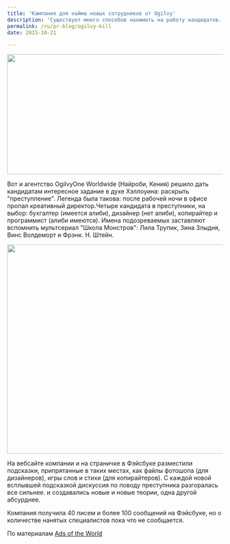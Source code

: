 ```yaml
---
title: 'Кампания для найма новых сотрудников от Ogilvy'
description: 'Существует много способов нанимать на работу кандидатов. Часто до проведения собеседования предлагают решить тот или иной тест, выполнить какое-то задание...'
permalink: /ru/pr-blog/ogilvy-kill
date: 2015-10-21

---
```


<img src="{{ site.assets }}/upload/%20%D0%B8%D0%BC%D0%B5%D0%BD%D0%B8-1.jpg" alt="" class="post__img" width="580" height="281">

Вот и агентство OgilvyOne Worldwide (Найроби, Кения) решило дать кандидатам интересное задание в духе Хэллоуина: раскрыть "преступление". Легенда была такова: после рабочей ночи в офисе пропал креативный директор.Четыре кандидата в преступники, на выбор: бухгалтер (имеется алиби), дизайнер (нет алиби), копирайтер и программист (алиби имеются). Имена подозреваемых заставляют вспомнить мультсериал "Школа Монстров": Лила Трупик, Зина Злыдня, Винс Волдеморт и Фрэнк. Н. Штейн.

<img src="{{ site.assets }}/upload/%20%D0%B8%D0%BC%D0%B5%D0%BD%D0%B8-2.jpg" alt="" class="post__img" width="579" height="489">

На вебсайте компании и на страничке в Фэйсбуке разместили подсказки, припрятанные в таких местах, как файлы фотошопа (для дизайнеров), игры слов и стихи (для копирайтеров). С каждой новой всплывшей подсказкой дискуссия по поводу преступника разгоралась все сильнее. и создавались новые и новые теории, одна другой абсурднее.

Компания получила 40 писем и более 100 сообщений на Фэйсбуке, но о количестве нанятых специалистов пока что не сообщается.

По материалам <a href="https://adsoftheworld.com/media/online/ogilvyone_worldwide_africa_a_halloween_murder_mystery?size=original">Ads of the World</a>

